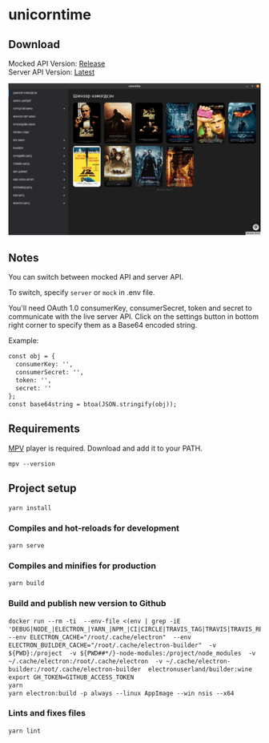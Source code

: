 # unicorntime

## Download

Mocked API Version: [Release](https://github.com/kono0514/unicorntime/releases/tag/mocked)  
Server API Version: [Latest](https://github.com/kono0514/unicorntime/releases/latest)

![Screenshot](docs/screenshot.png)

## Notes

You can switch between mocked API and server API.

To switch, specify `server` or `mock` in .env file.  

You'll need OAuth 1.0 consumerKey, consumerSecret, token and secret to communicate with the live server API.
Click on the settings button in bottom right corner to specify them as a Base64 encoded string.

Example:
```
const obj = {
  consumerKey: '',
  consumerSecret: '',
  token: '',
  secret: ''
};
const base64string = btoa(JSON.stringify(obj));
```

## Requirements

[MPV](https://mpv.io/) player is required. Download and add it to your PATH.

```
mpv --version
```

## Project setup

```
yarn install
```

### Compiles and hot-reloads for development

```
yarn serve
```

### Compiles and minifies for production

```
yarn build
```

### Build and publish new version to Github

```
docker run --rm -ti  --env-file <(env | grep -iE 'DEBUG|NODE_|ELECTRON_|YARN_|NPM_|CI|CIRCLE|TRAVIS_TAG|TRAVIS|TRAVIS_REPO_|TRAVIS_BUILD_|TRAVIS_BRANCH|TRAVIS_PULL_REQUEST_|APPVEYOR_|CSC_|GH_|GITHUB_|BT_|AWS_|STRIP|BUILD_')  --env ELECTRON_CACHE="/root/.cache/electron"  --env ELECTRON_BUILDER_CACHE="/root/.cache/electron-builder"  -v ${PWD}:/project  -v ${PWD##*/}-node-modules:/project/node_modules  -v ~/.cache/electron:/root/.cache/electron  -v ~/.cache/electron-builder:/root/.cache/electron-builder  electronuserland/builder:wine
export GH_TOKEN=GITHUB_ACCESS_TOKEN
yarn
yarn electron:build -p always --linux AppImage --win nsis --x64
```

### Lints and fixes files

```
yarn lint
```